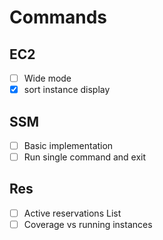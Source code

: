 # Commands

## EC2
- [ ] Wide mode
- [x] sort instance display

## SSM
- [ ] Basic implementation
- [ ] Run single command and exit

## Res 
- [ ] Active reservations List
- [ ] Coverage vs running instances
